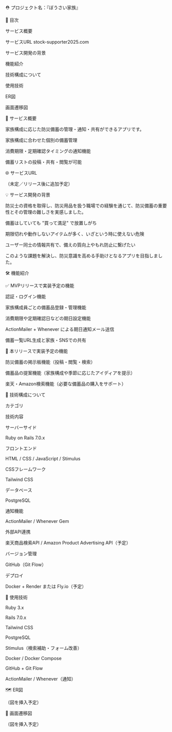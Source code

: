 ⛑️ プロジェクト名：『ぼうさい家族』

📑 目次

サービス概要

サービスURL
stock-supporter2025.com

サービス開発の背景

機能紹介

技術構成について

使用技術

ER図

画面遷移図

🧭 サービス概要

家族構成に応じた防災備蓄の管理・通知・共有ができるアプリです。

家族構成に合わせた個別の備蓄管理

消費期限・定期確認タイミングの通知機能

備蓄リストの投稿・共有・閲覧が可能

🌐 サービスURL

（未定／リリース後に追加予定）

💡 サービス開発の背景

防災士の資格を取得し、防災用品を扱う職場での経験を通じて、防災備蓄の重要性とその管理の難しさを実感しました。

備蓄はしていても "買って満足" で放置しがち

期限切れや動作しないアイテムが多く、いざという時に使えない危険

ユーザー同士の情報共有で、備えの質向上やもれ防止に繋げたい

このような課題を解決し、防災意識を高める手助けとなるアプリを目指しました。

🛠️ 機能紹介

✅ MVPリリースで実装予定の機能

認証・ログイン機能

家族構成員ごとの備蓄品登録・管理機能

消費期限や定期確認日などの期日設定機能

ActionMailer + Whenever による期日通知メール送信

備蓄一覧URL生成と家族・SNSでの共有

🎯 本リリースで実装予定の機能

防災備蓄の掲示板機能（投稿・閲覧・検索）

備蓄品の提案機能（家族構成や季節に応じたアイディアを提示）

楽天・Amazon検索機能（必要な備蓄品の購入をサポート）

🔧 技術構成について

カテゴリ

技術内容

サーバーサイド

Ruby on Rails 7.0.x

フロントエンド

HTML / CSS / JavaScript / Stimulus

CSSフレームワーク

Tailwind CSS

データベース

PostgreSQL

通知機能

ActionMailer / Whenever Gem

外部API連携

楽天商品検索API / Amazon Product Advertising API（予定）

バージョン管理

GitHub（Git Flow）

デプロイ

Docker + Render または Fly.io（予定）

🧾 使用技術

Ruby 3.x

Rails 7.0.x

Tailwind CSS

PostgreSQL

Stimulus（検索補助・フォーム改善）

Docker / Docker Compose

GitHub + Git Flow

ActionMailer / Whenever（通知）

🗺️ ER図

（図を挿入予定）

🔄 画面遷移図

（図を挿入予定）
